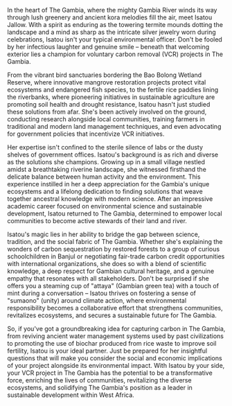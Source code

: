 In the heart of The Gambia, where the mighty Gambia River winds its way through lush greenery and ancient kora melodies fill the air, meet Isatou Jallow. With a spirit as enduring as the towering termite mounds dotting the landscape and a mind as sharp as the intricate silver jewelry worn during celebrations, Isatou isn't your typical environmental officer. Don't be fooled by her infectious laughter and genuine smile – beneath that welcoming exterior lies a champion for voluntary carbon removal (VCR) projects in The Gambia.

From the vibrant bird sanctuaries bordering the Bao Bolong Wetland Reserve, where innovative mangrove restoration projects protect vital ecosystems and endangered fish species, to the fertile rice paddies lining the riverbanks, where pioneering initiatives in sustainable agriculture are promoting soil health and drought resistance, Isatou hasn't just studied these solutions from afar. She's been actively involved on the ground, conducting research alongside local communities, training farmers in traditional and modern land management techniques, and even advocating for government policies that incentivize VCR initiatives.

Her expertise isn't confined to the sterile silence of labs or the dusty shelves of government offices. Isatou's background is as rich and diverse as the solutions she champions. Growing up in a small village nestled amidst a breathtaking riverine landscape, she witnessed firsthand the delicate balance between human activity and the environment. This experience instilled in her a deep appreciation for the Gambia's unique ecosystems and a lifelong dedication to finding solutions that weave together ancestral knowledge with modern science. After an impressive academic career focused on environmental science and sustainable development, Isatou returned to The Gambia, determined to empower local communities to become active stewards of their land and river.

Isatou's magic lies in her ability to bridge the gap between science, tradition, and the social fabric of The Gambia. Whether she's explaining the wonders of carbon sequestration by restored forests to a group of curious schoolchildren in Banjul or negotiating fair-trade carbon credit opportunities with international organizations, she does so with a blend of scientific knowledge, a deep respect for Gambian cultural heritage, and a genuine empathy that resonates with all stakeholders. Don't be surprised if she offers you a steaming cup of "attaya" (Gambian green tea) with a touch of mint during a conversation – Isatou thrives on fostering a sense of "sumaono" (unity) around climate action, where environmental responsibility becomes a collaborative effort that strengthens communities, revitalizes ecosystems, and secures a sustainable future for The Gambia.

So, if you've got a groundbreaking idea for capturing carbon in The Gambia, from reviving ancient water management systems used by past civilizations to promoting the use of biochar produced from rice waste to improve soil fertility, Isatou is your ideal partner. Just be prepared for her insightful questions that will make you consider the social and economic implications of your project alongside its environmental impact. With Isatou by your side, your VCR project in The Gambia has the potential to be a transformative force, enriching the lives of communities, revitalizing the diverse ecosystems, and solidifying The Gambia's position as a leader in sustainable development within West Africa. 
